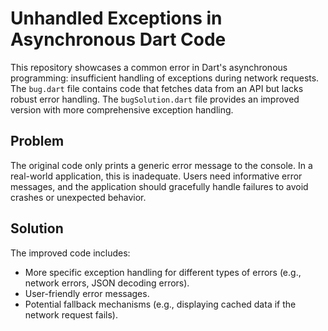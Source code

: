 # Unhandled Exceptions in Asynchronous Dart Code

This repository showcases a common error in Dart's asynchronous programming: insufficient handling of exceptions during network requests. The `bug.dart` file contains code that fetches data from an API but lacks robust error handling. The `bugSolution.dart` file provides an improved version with more comprehensive exception handling.

## Problem

The original code only prints a generic error message to the console.  In a real-world application, this is inadequate. Users need informative error messages, and the application should gracefully handle failures to avoid crashes or unexpected behavior.

## Solution

The improved code includes:

* More specific exception handling for different types of errors (e.g., network errors, JSON decoding errors).
* User-friendly error messages.
* Potential fallback mechanisms (e.g., displaying cached data if the network request fails).